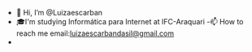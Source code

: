 - 👋 Hi, I’m @Luizaescarban
- 🎓I'm studying Informática para Internet at IFC-Araquari
-📫 How to reach me email:luizaescarbandasil@gmail.com
- 


